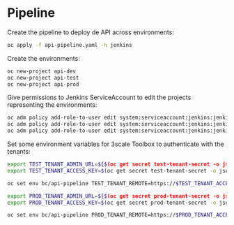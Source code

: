 # Pipeline

Create the pipeline to deploy de API across environments:

```bash
oc apply -f api-pipeline.yaml -n jenkins
```

Create the environments:

```bash
oc new-project api-dev
oc new-project api-test
oc new-project api-prod
```

Give permissions to Jenkins ServiceAccount to edit the projects representing the environments:

```bash
oc adm policy add-role-to-user edit system:serviceaccount:jenkins:jenkins -n api-dev
oc adm policy add-role-to-user edit system:serviceaccount:jenkins:jenkins -n api-test
oc adm policy add-role-to-user edit system:serviceaccount:jenkins:jenkins -n api-prod
```

Set some environment variables for 3scale Toolbox to authenticate with the tenants:

```bash
export TEST_TENANT_ADMIN_URL=${$(oc get secret test-tenant-secret -o json -n 3scale | jq -r .data.adminURL | base64 --decode -)#https://}
export TEST_TENANT_ACCESS_KEY=$(oc get secret test-tenant-secret -o json -n 3scale | jq -r .data.token | base64 --decode -)

oc set env bc/api-pipeline TEST_TENANT_REMOTE=https://$TEST_TENANT_ACCESS_KEY@$TEST_TENANT_ADMIN_URL -n jenkins

export PROD_TENANT_ADMIN_URL=${$(oc get secret prod-tenant-secret -o json -n 3scale | jq -r .data.adminURL | base64 --decode -)#https://}
export PROD_TENANT_ACCESS_KEY=$(oc get secret prod-tenant-secret -o json -n 3scale | jq -r .data.token | base64 --decode -)

oc set env bc/api-pipeline PROD_TENANT_REMOTE=https://$PROD_TENANT_ACCESS_KEY@$PROD_TENANT_ADMIN_URL -n jenkins
```
